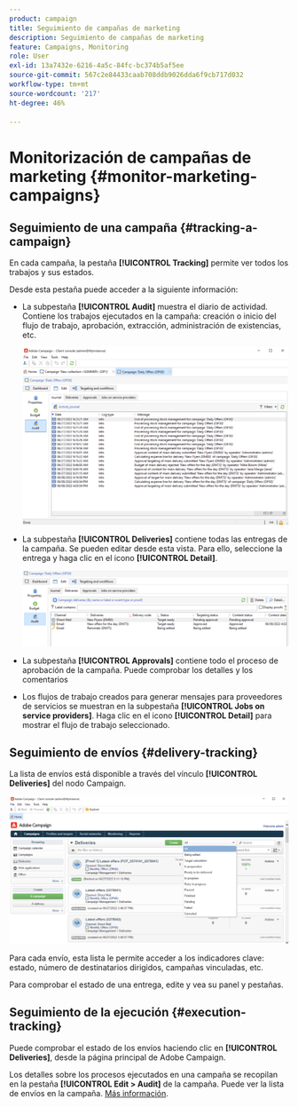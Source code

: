 ```yaml
---
product: campaign
title: Seguimiento de campañas de marketing
description: Seguimiento de campañas de marketing
feature: Campaigns, Monitoring
role: User
exl-id: 13a7432e-6216-4a5c-84fc-bc374b5af5ee
source-git-commit: 567c2e84433caab708ddb9026dda6f9cb717d032
workflow-type: tm+mt
source-wordcount: '217'
ht-degree: 46%

---
```


# Monitorización de campañas de marketing {#monitor-marketing-campaigns}

## Seguimiento de una campaña {#tracking-a-campaign}

En cada campaña, la pestaña **[!UICONTROL Tracking]** permite ver todos los trabajos y sus estados.

Desde esta pestaña puede acceder a la siguiente información:

* La subpestaña **[!UICONTROL Audit]** muestra el diario de actividad. Contiene los trabajos ejecutados en la campaña: creación o inicio del flujo de trabajo, aprobación, extracción, administración de existencias, etc.

  ![](assets/campaign-audit-tab.png)

* La subpestaña **[!UICONTROL Deliveries]** contiene todas las entregas de la campaña. Se pueden editar desde esta vista. Para ello, seleccione la entrega y haga clic en el icono **[!UICONTROL Detail]**.

  ![](assets/campaign-delivery-tab.png)

* La subpestaña **[!UICONTROL Approvals]** contiene todo el proceso de aprobación de la campaña. Puede comprobar los detalles y los comentarios

* Los flujos de trabajo creados para generar mensajes para proveedores de servicios se muestran en la subpestaña **[!UICONTROL Jobs on service providers]**. Haga clic en el icono **[!UICONTROL Detail]** para mostrar el flujo de trabajo seleccionado.

## Seguimiento de envíos {#delivery-tracking}

La lista de envíos está disponible a través del vínculo **[!UICONTROL Deliveries]** del nodo Campaign.

![](assets/filter-deliveries-from-homepage.png)

Para cada envío, esta lista le permite acceder a los indicadores clave: estado, número de destinatarios dirigidos, campañas vinculadas, etc.

Para comprobar el estado de una entrega, edite y vea su panel y pestañas.

<!--
>[!NOTE]
>
>Information concerning delivery details is available in [this section](../../delivery/using/about-message-tracking.md) section.
-->

## Seguimiento de la ejecución {#execution-tracking}

Puede comprobar el estado de los envíos haciendo clic en **[!UICONTROL Deliveries]**, desde la página principal de Adobe Campaign.

Los detalles sobre los procesos ejecutados en una campaña se recopilan en la pestaña **[!UICONTROL Edit > Audit]** de la campaña. Puede ver la lista de envíos en la campaña. [Más información](#tracking-a-campaign).
